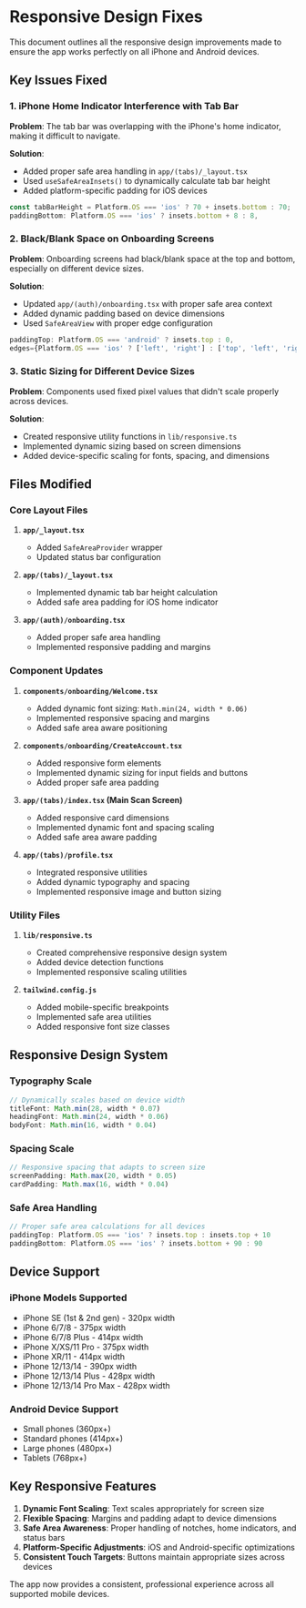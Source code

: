 # Responsive Design Fixes

This document outlines all the responsive design improvements made to ensure the app works perfectly on all iPhone and Android devices.

## Key Issues Fixed

### 1. iPhone Home Indicator Interference with Tab Bar
**Problem**: The tab bar was overlapping with the iPhone's home indicator, making it difficult to navigate.

**Solution**: 
- Added proper safe area handling in `app/(tabs)/_layout.tsx`
- Used `useSafeAreaInsets()` to dynamically calculate tab bar height
- Added platform-specific padding for iOS devices

```typescript
const tabBarHeight = Platform.OS === 'ios' ? 70 + insets.bottom : 70;
paddingBottom: Platform.OS === 'ios' ? insets.bottom + 8 : 8,
```

### 2. Black/Blank Space on Onboarding Screens
**Problem**: Onboarding screens had black/blank space at the top and bottom, especially on different device sizes.

**Solution**:
- Updated `app/(auth)/onboarding.tsx` with proper safe area context
- Added dynamic padding based on device dimensions
- Used `SafeAreaView` with proper edge configuration

```typescript
paddingTop: Platform.OS === 'android' ? insets.top : 0,
edges={Platform.OS === 'ios' ? ['left', 'right'] : ['top', 'left', 'right']}
```

### 3. Static Sizing for Different Device Sizes
**Problem**: Components used fixed pixel values that didn't scale properly across devices.

**Solution**:
- Created responsive utility functions in `lib/responsive.ts`
- Implemented dynamic sizing based on screen dimensions
- Added device-specific scaling for fonts, spacing, and dimensions

## Files Modified

### Core Layout Files
1. **`app/_layout.tsx`**
   - Added `SafeAreaProvider` wrapper
   - Updated status bar configuration

2. **`app/(tabs)/_layout.tsx`**
   - Implemented dynamic tab bar height calculation
   - Added safe area padding for iOS home indicator

3. **`app/(auth)/onboarding.tsx`**
   - Added proper safe area handling
   - Implemented responsive padding and margins

### Component Updates
1. **`components/onboarding/Welcome.tsx`**
   - Added dynamic font sizing: `Math.min(24, width * 0.06)`
   - Implemented responsive spacing and margins
   - Added safe area aware positioning

2. **`components/onboarding/CreateAccount.tsx`**
   - Added responsive form elements
   - Implemented dynamic sizing for input fields and buttons
   - Added proper safe area padding

3. **`app/(tabs)/index.tsx` (Main Scan Screen)**
   - Added responsive card dimensions
   - Implemented dynamic font and spacing scaling
   - Added safe area aware padding

4. **`app/(tabs)/profile.tsx`**
   - Integrated responsive utilities
   - Added dynamic typography and spacing
   - Implemented responsive image and button sizing

### Utility Files
1. **`lib/responsive.ts`**
   - Created comprehensive responsive design system
   - Added device detection functions
   - Implemented responsive scaling utilities

2. **`tailwind.config.js`**
   - Added mobile-specific breakpoints
   - Implemented safe area utilities
   - Added responsive font size classes

## Responsive Design System

### Typography Scale
```typescript
// Dynamically scales based on device width
titleFont: Math.min(28, width * 0.07)
headingFont: Math.min(24, width * 0.06)
bodyFont: Math.min(16, width * 0.04)
```

### Spacing Scale
```typescript
// Responsive spacing that adapts to screen size
screenPadding: Math.max(20, width * 0.05)
cardPadding: Math.max(16, width * 0.04)
```

### Safe Area Handling
```typescript
// Proper safe area calculations for all devices
paddingTop: Platform.OS === 'ios' ? insets.top : insets.top + 10
paddingBottom: Platform.OS === 'ios' ? insets.bottom + 90 : 90
```

## Device Support

### iPhone Models Supported
- iPhone SE (1st & 2nd gen) - 320px width
- iPhone 6/7/8 - 375px width  
- iPhone 6/7/8 Plus - 414px width
- iPhone X/XS/11 Pro - 375px width
- iPhone XR/11 - 414px width
- iPhone 12/13/14 - 390px width
- iPhone 12/13/14 Plus - 428px width
- iPhone 12/13/14 Pro Max - 428px width

### Android Device Support
- Small phones (360px+)
- Standard phones (414px+)
- Large phones (480px+)
- Tablets (768px+)

## Key Responsive Features

1. **Dynamic Font Scaling**: Text scales appropriately for screen size
2. **Flexible Spacing**: Margins and padding adapt to device dimensions
3. **Safe Area Awareness**: Proper handling of notches, home indicators, and status bars
4. **Platform-Specific Adjustments**: iOS and Android-specific optimizations
5. **Consistent Touch Targets**: Buttons maintain appropriate sizes across devices

The app now provides a consistent, professional experience across all supported mobile devices. 
